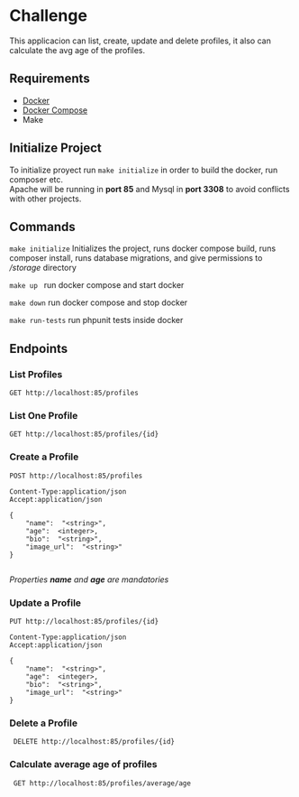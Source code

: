 # Challenge

This applicacion can list, create, update and delete profiles, it also can calculate the avg age of the profiles. 

## Requirements

- [Docker](https://docs.docker.com/get-docker/)
- [Docker Compose](https://docs.docker.com/compose/install/)
-  Make 

## Initialize Project
To initialize proyect run ```make initialize``` in order to build the docker, run composer etc.  
Apache will be running in __port 85__ and Mysql in __port 3308__ to avoid conflicts with other projects. 

##  Commands
 
```make initialize``` 
Initializes the project, runs docker compose build, runs composer install, runs database migrations, and give permissions to */storage* directory

```make up ```
run docker compose and start docker 

```make down```
run docker compose and stop docker 

```make run-tests```
run phpunit tests inside docker

## Endpoints

### List Profiles
```GET http://localhost:85/profiles```
### List One Profile
```GET http://localhost:85/profiles/{id}```
### Create a Profile
```
POST http://localhost:85/profiles 

Content-Type:application/json
Accept:application/json

{
	"name":  "<string>",
	"age":  <integer>,
	"bio":  "<string>",
	"image_url":  "<string>"
}


```

*Properties __name__ and __age__ are mandatories*


### Update a Profile

```
PUT http://localhost:85/profiles/{id} 

Content-Type:application/json
Accept:application/json

{
	"name":  "<string>",
	"age":  <integer>,
	"bio":  "<string>",
	"image_url":  "<string>"
}
```



### Delete a Profile

``` DELETE http://localhost:85/profiles/{id}```


### Calculate average age of profiles

``` GET http://localhost:85/profiles/average/age```